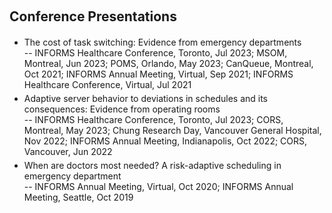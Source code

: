 <h2 id="talks" style="margin: 20px 0px 20px;">Conference Presentations</h2>

<ul style="margin:0 0 5px;">
  <li><autocolor>The cost of task switching: Evidence from emergency departments</autocolor></li>
      -- INFORMS Healthcare Conference, Toronto, Jul 2023; MSOM, Montreal, Jun 2023; POMS, Orlando, May 2023; CanQueue, Montreal, Oct 2021; INFORMS Annual Meeting, Virtual, Sep 2021; INFORMS Healthcare Conference, Virtual, Jul 2021<br>
</ul>

<ul style="margin:0 0 5px;">
  <li><autocolor>Adaptive server behavior to deviations in schedules and its consequences: Evidence from operating rooms</autocolor></li>
      -- INFORMS Healthcare Conference, Toronto, Jul 2023; CORS, Montreal, May 2023; Chung Research Day, Vancouver General Hospital, Nov 2022; INFORMS Annual Meeting, Indianapolis, Oct 2022; CORS, Vancouver, Jun 2022<br>
</ul>

<ul style="margin:0 0 5px;">
  <li><autocolor>When are doctors most needed? A risk-adaptive scheduling in emergency department</autocolor></li>
      -- INFORMS Annual Meeting, Virtual, Oct 2020; INFORMS Annual Meeting, Seattle, Oct 2019<br>
</ul>

